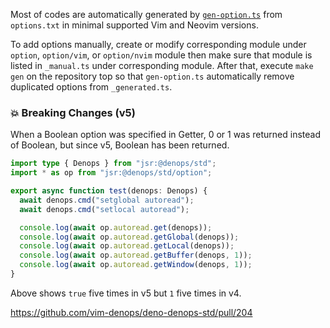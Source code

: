 Most of codes are automatically generated by
[`gen-option.ts`](../../scripts/gen-option/gen-option.ts) from `options.txt` in
minimal supported Vim and Neovim versions.

To add options manually, create or modify corresponding module under `option`,
`option/vim`, or `option/nvim` module then make sure that module is listed in
`_manual.ts` under corresponding module. After that, execute `make gen` on the
repository top so that `gen-option.ts` automatically remove duplicated options
from `_generated.ts`.

### 💥 Breaking Changes (v5)

When a Boolean option was specified in Getter, 0 or 1 was returned instead of
Boolean, but since v5, Boolean has been returned.

```ts
import type { Denops } from "jsr:@denops/std";
import * as op from "jsr:@denops/std/option";

export async function test(denops: Denops) {
  await denops.cmd("setglobal autoread");
  await denops.cmd("setlocal autoread");

  console.log(await op.autoread.get(denops));
  console.log(await op.autoread.getGlobal(denops));
  console.log(await op.autoread.getLocal(denops));
  console.log(await op.autoread.getBuffer(denops, 1));
  console.log(await op.autoread.getWindow(denops, 1));
}
```

Above shows `true` five times in v5 but `1` five times in v4.

https://github.com/vim-denops/deno-denops-std/pull/204
